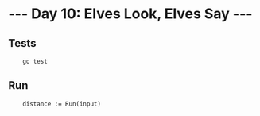 --- Day 10: Elves Look, Elves Say ---
===

Tests
---
        go test

Run
---
        distance := Run(input)
